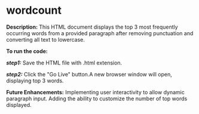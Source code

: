 # wordcount


**Description:**
This HTML document displays the top 3 most frequently occurring words from a provided paragraph after removing punctuation and converting all text to lowercase.

**To run the code:**

***step1:*** Save the HTML file with .html extension.

***step2:*** Click the "Go Live" button.A new browser window will open, displaying top 3 words.

**Future Enhancements:**
Implementing user interactivity to allow dynamic paragraph input. Adding the ability to customize the number of top words displayed.

